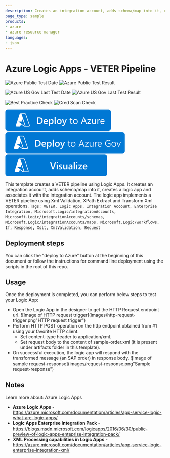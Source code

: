 ```yaml
---
description: Creates an integration account, adds schema/map into it, creates a logic app and associates it with the integration account. The logic app implements a VETER pipeline using Xml Validation, XPath Extract and Transform Xml operations.
page_type: sample
products:
- azure
- azure-resource-manager
languages:
- json
---
```

# Azure Logic Apps - VETER Pipeline

![Azure Public Test Date](https://azurequickstartsservice.blob.core.windows.net/badges/quickstarts/microsoft.logic/logic-app-veter-pipeline/PublicLastTestDate.svg)
![Azure Public Test Result](https://azurequickstartsservice.blob.core.windows.net/badges/quickstarts/microsoft.logic/logic-app-veter-pipeline/PublicDeployment.svg)

![Azure US Gov Last Test Date](https://azurequickstartsservice.blob.core.windows.net/badges/quickstarts/microsoft.logic/logic-app-veter-pipeline/FairfaxLastTestDate.svg)
![Azure US Gov Last Test Result](https://azurequickstartsservice.blob.core.windows.net/badges/quickstarts/microsoft.logic/logic-app-veter-pipeline/FairfaxDeployment.svg)

![Best Practice Check](https://azurequickstartsservice.blob.core.windows.net/badges/quickstarts/microsoft.logic/logic-app-veter-pipeline/BestPracticeResult.svg)
![Cred Scan Check](https://azurequickstartsservice.blob.core.windows.net/badges/quickstarts/microsoft.logic/logic-app-veter-pipeline/CredScanResult.svg)

[![Deploy To Azure](https://raw.githubusercontent.com/Azure/azure-quickstart-templates/master/1-CONTRIBUTION-GUIDE/images/deploytoazure.svg?sanitize=true)](https://portal.azure.com/#create/Microsoft.Template/uri/https%3A%2F%2Fraw.githubusercontent.com%2FAzure%2Fazure-quickstart-templates%2Fmaster%2Fquickstarts%2Fmicrosoft.logic%2Flogic-app-veter-pipeline%2Fazuredeploy.json)
[![Deploy To Azure US Gov](https://raw.githubusercontent.com/Azure/azure-quickstart-templates/master/1-CONTRIBUTION-GUIDE/images/deploytoazuregov.svg?sanitize=true)]( https://portal.azure.us/#create/Microsoft.Template/uri/https%3A%2F%2Fraw.githubusercontent.com%2FAzure%2Fazure-quickstart-templates%2Fmaster%2Fquickstarts%2Fmicrosoft.logic%2Flogic-app-veter-pipeline%2Fazuredeploy.json)
[![Visualize](https://raw.githubusercontent.com/Azure/azure-quickstart-templates/master/1-CONTRIBUTION-GUIDE/images/visualizebutton.svg?sanitize=true)](http://armviz.io/#/?load=https%3A%2F%2Fraw.githubusercontent.com%2FAzure%2Fazure-quickstart-templates%2Fmaster%2Fquickstarts%2Fmicrosoft.logic%2Flogic-app-veter-pipeline%2Fazuredeploy.json)

This template creates a VETER pipeline using Logic Apps. It creates an integration account, adds schema/map into it, creates a logic app and associates it with the integration account. The logic app implements a VETER pipeline using Xml Validation, XPath Extract and Transform Xml operations.
`Tags: VETER, Logic Apps, Integration Account, Enterprise Integration, Microsoft.Logic/integrationAccounts, Microsoft.Logic/integrationAccounts/schemas, Microsoft.Logic/integrationAccounts/maps, Microsoft.Logic/workflows, If, Response, Xslt, XmlValidation, Request`

## Deployment steps

You can click the "deploy to Azure" button at the beginning of this document or follow the instructions for command line deployment using the scripts in the root of this repo.

## Usage

Once the deployment is completed, you can perform below steps to test your Logic App:
- Open the Logic App in the designer to get the HTTP Request endpoint url.
![Image of HTTP request trigger](images/http-request-trigger.png"HTTP request trigger")
- Perform HTTP POST operation on the http endpoint obtained from #1 using your favorite HTTP client.
    - Set content-type header to application/xml.
    - Set request body to the content of sample-order.xml (it is present under artifacts folder in this template).
- On successful execution, the logic app will respond with the transformed message (an SAP order) in response body.
![Image of sample request-response](images/request-response.png"Sample request-response")

## Notes

Learn more about: Azure Logic Apps
* **Azure Logic Apps** - https://azure.microsoft.com/documentation/articles/app-service-logic-what-are-logic-apps/
* **Logic Apps Enterprise Integration Pack** - https://blogs.msdn.microsoft.com/logicapps/2016/06/30/public-preview-of-logic-apps-enteprise-integration-pack/
* **XML Processing capabilities in Logic Apps** - https://azure.microsoft.com/documentation/articles/app-service-logic-enterprise-integration-xml/

